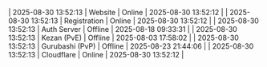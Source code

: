 | 2025-08-30 13:52:13 | Website | Online | 2025-08-30 13:52:12 |
| 2025-08-30 13:52:13 | Registration | Online | 2025-08-30 13:52:12 |
| 2025-08-30 13:52:13 | Auth Server | Offline | 2025-08-18 09:33:31 |
| 2025-08-30 13:52:13 | Kezan (PvE) | Offline | 2025-08-03 17:58:02 |
| 2025-08-30 13:52:13 | Gurubashi (PvP) | Offline | 2025-08-23 21:44:06 |
| 2025-08-30 13:52:13 | Cloudflare | Online | 2025-08-30 13:52:12 |
